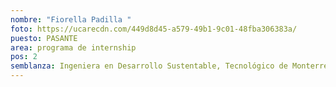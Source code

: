 ```yaml
---
nombre: "Fiorella Padilla "
foto: https://ucarecdn.com/449d8d45-a579-49b1-9c01-48fba306383a/
puesto: PASANTE
area: programa de internship
pos: 2
semblanza: Ingeniera en Desarrollo Sustentable, Tecnológico de Monterrey
---
```


